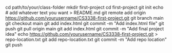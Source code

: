 cd path/to/your/class-folder
mkdir first-project
cd first-project
git init
echo # add whatever text you want > README.md
git remote add origin https://github.com/yourusername/CS3338-first-project.git
git branch main
git checkout main
git add index.html
git commit -m "Add index.html file"
git push
git pull origin main
git add index.html
git commit -m "Add final project idea"
echo https://github.com/yourusername/CS3338-first-project.git > repo-location.txt
git add repo-location.txt
git commit -m "Add repo location"
git push
